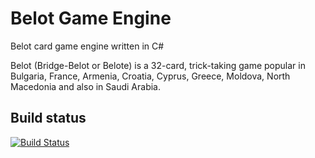 # Belot Game Engine

Belot card game engine written in C#

Belot (Bridge-Belot or Belote) is a 32-card, trick-taking game popular in Bulgaria, France, Armenia, Croatia, Cyprus, Greece, Moldova, North Macedonia and also in Saudi Arabia.

## Build status

[![Build Status](https://nikolayit.visualstudio.com/BelotGameEngine/_apis/build/status/NikolayIT.BelotGameEngine?branchName=master)](https://nikolayit.visualstudio.com/BelotGameEngine/_build/latest?definitionId=17&branchName=master)
